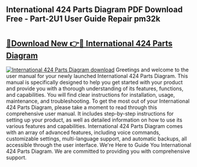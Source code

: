 ## International 424 Parts Diagram PDF Download Free - Part-2U1 User Guide Repair pm32k

# <h2><a href="http://dfqaxt0.blite.top/?on=International+424+Parts+Diagram">🔗Download New 👉🔴 International 424 Parts Diagram</a></h2>

[![International 424 Parts Diagram download](https://i.imgur.com/lujVjoI.png)](http://dfqaxt0.blite.top/?on=International+424+Parts+Diagram)
Greetings and welcome to the user manual for your newly launched International 424 Parts Diagram. This manual is specifically designed to help you get started with your product and provide you with a thorough understanding of its features, functions, and capabilities. You will find clear instructions for installation, usage, maintenance, and troubleshooting. To get the most out of your International 424 Parts Diagram, please take a moment to read through this comprehensive user manual. It includes step-by-step instructions for setting up your product, as well as detailed information on how to use its various features and capabilities. International 424 Parts Diagram comes with an array of advanced features, including voice commands, customizable settings, multi-language support, and automatic backups, all accessible through the user interface. We're Here to Guide You International 424 Parts Diagram. We are committed to providing you with comprehensive support.
